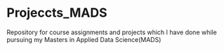 # Projeccts_MADS
Repository for course assignments and projects which I have done while pursuing my Masters in Applied Data Science(MADS)
